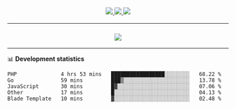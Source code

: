 <h3 align="center">
  <a href="https://github.com/hwalker928">
      <img src="https://img.shields.io/github/followers/hwalker928?label=Followers&style=for-the-badge&color=lightblue">
  </a>
  <a href="https://harryw.link/discord" alt="Discord">
      <img src="https://img.shields.io/discord/738451951758606336?label=discord&style=for-the-badge&color=lightblue"/>
  </a>
  <a href="https://harryw.link/sparked" alt="Sparked Host">
      <img src="https://img.shields.io/static/v1?label=Sponsor&message=Sparked%20Host&color=yellow&style=for-the-badge"/>
  </a>
</h3>

<hr>


<h3 align="center">
  <a href="https://github.com/hwalker928">
      <img src="https://github-profile-trophy.vercel.app/?username=hwalker928&no-bg=true&no-frame=true">
  </a>
</h3>


<hr>

📊 **Development statistics**

<!--START_SECTION:waka-->

```text
PHP              4 hrs 53 mins   █████████████████░░░░░░░░   68.22 %
Go               59 mins         ███▒░░░░░░░░░░░░░░░░░░░░░   13.78 %
JavaScript       30 mins         █▓░░░░░░░░░░░░░░░░░░░░░░░   07.06 %
Other            17 mins         █░░░░░░░░░░░░░░░░░░░░░░░░   04.13 %
Blade Template   10 mins         ▓░░░░░░░░░░░░░░░░░░░░░░░░   02.48 %
```

<!--END_SECTION:waka-->
